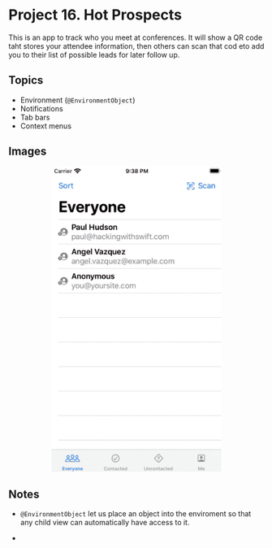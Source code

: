 
# Project 16. Hot Prospects

This is an app to track who you meet at conferences. It will show a QR code taht stores your attendee information, then others can scan that cod eto add you to their list of possible leads for later follow up.

## Topics

- Environment (`@EnvironmentObject`)
- Notifications
- Tab bars
- Context menus

## Images

<p align="center"><img src="img/run-example.gif" height="600px"></p>

## Notes

- `@EnvironmentObject` let us place an object into the enviroment so that any child view can automatically have access to it.

- 